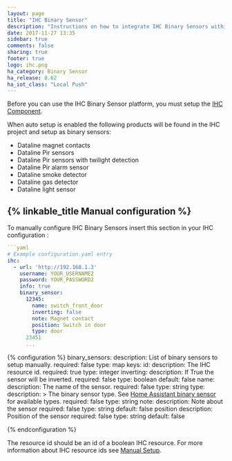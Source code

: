```yaml
---
layout: page
title: "IHC Binary Sensor"
description: "Instructions on how to integrate IHC Binary Sensors within Home Assistant."
date: 2017-11-27 13:35
sidebar: true
comments: false
sharing: true
footer: true
logo: ihc.png
ha_category: Binary Sensor
ha_release: 0.62
ha_iot_class: "Local Push"
---
```


Before you can use the IHC Binary Sensor platform,
you must setup the [IHC Component](/components/ihc/).

When auto setup is enabled the following products will
be found in the IHC project and setup as binary sensors:

- Dataline magnet contacts
- Dataline Pir sensors
- Dataline Pir sensors with twilight detection
- Dataline Pir alarm sensor
- Dataline smoke detector
- Dataline gas detector
- Dataline light sensor

## {% linkable_title Manual configuration %}

To manually configure IHC Binary Sensors
insert this section in your IHC configuration :


```yaml
```yaml
# Example configuration.yaml entry
ihc:
  - url: 'http://192.168.1.3'
    username: YOUR_USERNAME2
    password: YOUR_PASSWORD2
    info: true 
    binary_sensor:
      12345: 
        name: switch_front_door
        inverting: false
        note: Magnet contact
        position: Switch in door
        type: door
      23451 
      ...
```

{% configuration %}
binary_sensors:
  description: List of binary sensors to setup manually.
  required: false
  type: map
  keys:
    id:
      description: The IHC resource id.
      required: true
      type: integer
    inverting:
      description: If True the sensor will be inverted.
      required: false
      type: boolean
      default: false
    name:
      description: The name of the sensor.
      required: false
      type: string
    type:
      description: >
        The binary sensor type.
        See [Home Assistant binary sensor](/components/binary_sensor/)
        for available types.
      required: false
      type: string
    note:
      description: Note about the sensor
      required: false
      type: string
      default: false
    position
      description: Position of the sensor
      required: false
      type: string
      default: false
    
{% endconfiguration %}

The resource id should be an id of a boolean IHC resource. For more information
about IHC resource ids see [Manual Setup](/components/ihc/#manual-setup).
